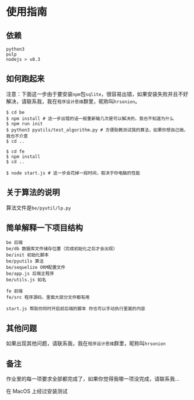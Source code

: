 # 使用指南
## 依赖
```
python3
pulp
nodejs > v8.3
```
## 如何跑起来
注意：下面这一步由于要安装`npm`包`sqlite`，很容易出错，如果安装失败并且不好解决，请联系我，我在`程序设计思维`群里，昵称叫`hrsonion`。
```
$ cd be
$ npm install # 这一步出错的话一般重新输几次是可以解决的，我也不知道为什么
$ npm run init
$ python3 pyutils/test_algorithm.py # 方便助教测试我的算法，如果你想自己搞，我也不介意
$ cd ..
```
```
$ cd fe
$ npm install
$ cd ..
```
```
$ node start.js # 这一步会花掉一段时间，取决于你电脑的性能
```
## 关于算法的说明
算法文件是`be/pyutil/lp.py`
## 简单解释一下项目结构
```
be 后端
be/db 数据库文件储存位置（完成初始化之后才会出现）
be/init 初始化脚本
be/pyutils 算法
be/sequelize ORM配置文件
be/app.js 后端主程序
be/utils.js 如名

fe 前端
fe/src 程序源码，里面大部分文件都有用

start.js 帮助你同时开启前后端的脚本 你也可以手动执行里面的内容
```
## 其他问题
如果出现其他问题，请联系我，我在`程序设计思维`群里，昵称叫`hrsonion`
## 备注
作业里的每一项要求全部都完成了，如果你觉得我哪一项没完成，请联系我...

在 MacOS 上经过安装测试